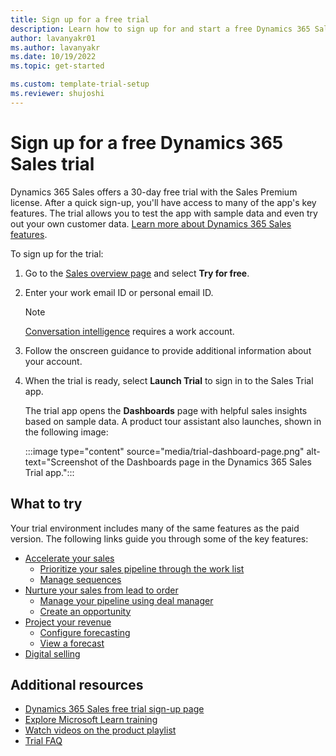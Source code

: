 ```yaml
---  
title: Sign up for a free trial
description: Learn how to sign up for and start a free Dynamics 365 Sales trial. Explore the app with tours and videos and find more learning resources.
author: lavanyakr01
ms.author: lavanyakr
ms.date: 10/19/2022
ms.topic: get-started

ms.custom: template-trial-setup
ms.reviewer: shujoshi
---
```


# Sign up for a free Dynamics 365 Sales trial

Dynamics 365 Sales offers a 30-day free trial with the Sales Premium license. After a quick sign-up, you'll have access to many of the app's key features. The trial allows you to test the app with sample data and even try out your own customer data. [Learn more about Dynamics 365 Sales features](overview.md).

To sign up for the trial:

1. Go to the [Sales overview page](https://dynamics.microsoft.com/sales/overview/) and select **Try for free**.

1. Enter your work email ID or personal email ID.
    > [!NOTE]
    > [Conversation intelligence](dynamics365-sales-insights-app.md) requires a work account.

1. Follow the onscreen guidance to provide additional information about your account.  

1. When the trial is ready, select **Launch Trial** to sign in to the Sales Trial app.

    The trial app opens the **Dashboards** page with helpful sales insights based on sample data. A product tour assistant also launches, shown in the following image:

    :::image type="content" source="media/trial-dashboard-page.png" alt-text="Screenshot of the Dashboards page in the Dynamics 365 Sales Trial app.":::

## What to try

Your trial environment includes many of the same features as the paid version. The following links guide you through some of the key features:

- [Accelerate your sales](sales-accelerator-intro.md)
  - [Prioritize your sales pipeline through the work list](prioritize-sales-pipeline-through-work-list.md)
  - [Manage sequences](create-manage-sequences.md)
- [Nurture your sales from lead to order](nurture-sales-from-lead-order-sales.md)
  - [Manage your pipeline using deal manager](deal-manager-seller-overview.md)
  - [Create an opportunity](create-edit-opportunity-sales.md)
- [Project your revenue](project-accurate-revenue-sales-forecasting.md)
  - [Configure forecasting](configure-forecast.md)
  - [View a forecast](view-forecasts.md)
- [Digital selling](digital-selling.md)

## Additional resources

- [Dynamics 365 Sales free trial sign-up page](https://dynamics.microsoft.com/sales/sales-tool/free-trial)
- [Explore Microsoft Learn training](/training/dynamics365/sales)
- [Watch videos on the product playlist](https://www.youtube.com/watch?v=d1eOU8SCy_A&list=PLcakwueIHoT8Bkb8BvqgBKgJPUc3jSX3m)
- [Trial FAQ](sales-trial-faq.md)

